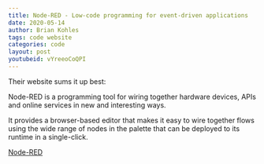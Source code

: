 ```yaml
---
title: Node-RED - Low-code programming for event-driven applications
date: 2020-05-14
author: Brian Kohles
tags: code website
categories: code
layout: post
youtubeid: vYreeoCoQPI
---
```


Their website sums it up best:

Node-RED is a programming tool for wiring together hardware devices, APIs and online services in new and interesting ways.

It provides a browser-based editor that makes it easy to wire together flows using the wide range of nodes in the palette that can be deployed to its runtime in a single-click.

[Node-RED](https://nodered.org)

